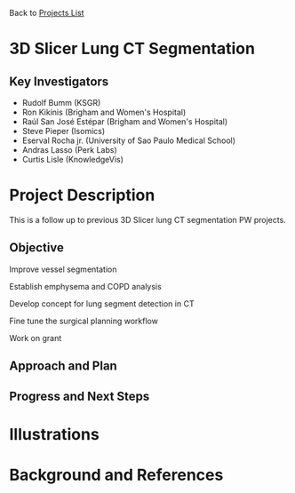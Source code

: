Back to [Projects List](../../README.md#ProjectsList)

# 3D Slicer Lung CT Segmentation

## Key Investigators

- Rudolf Bumm (KSGR)
- Ron Kikinis (Brigham and Women's Hospital)
- Raúl San José Estépar (Brigham and Women's Hospital)
- Steve Pieper (Isomics)
- Eserval Rocha jr. (University of Sao Paulo Medical School)
- Andras Lasso (Perk Labs)
- Curtis Lisle (KnowledgeVis)

# Project Description

This is a follow up to previous 3D Slicer lung CT segmentation PW projects. 

## Objective

Improve vessel segmentation

Establish emphysema and COPD analysis

Develop concept for lung segment detection in CT

Fine tune the surgical planning workflow 

Work on grant


## Approach and Plan


## Progress and Next Steps


# Illustrations


# Background and References


<!-- If you developed any software, include link to the source code repository. If possible, also add links to sample data, and to any relevant publications. -->
